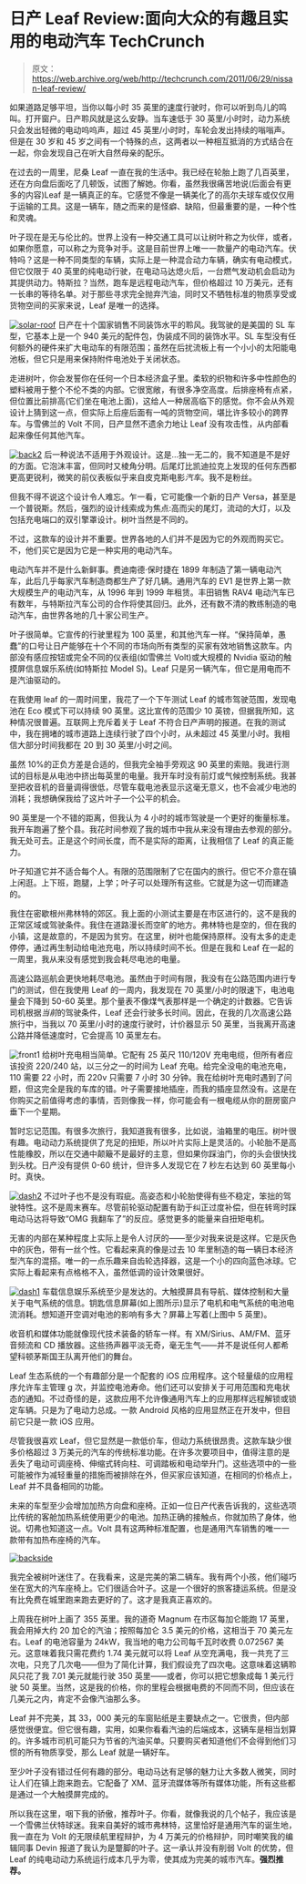# 日产 Leaf Review:面向大众的有趣且实用的电动汽车 TechCrunch

> 原文：<https://web.archive.org/web/http://techcrunch.com/2011/06/29/nissan-leaf-review/>

如果道路足够平坦，当你以每小时 35 英里的速度行驶时，你可以听到鸟儿的鸣叫。打开窗户。日产聆风就是这么安静。当车速低于 30 英里/小时时，动力系统只会发出轻微的电动呜呜声，超过 45 英里/小时时，车轮会发出持续的嗡嗡声。但是在 30 岁和 45 岁之间有一个特殊的点，这两者以一种相互抵消的方式结合在一起，你会发现自己在听大自然母亲的配乐。

在过去的一周里，尼桑 Leaf 一直在我的生活中。我已经在轮胎上跑了几百英里，还在方向盘后面吃了几顿饭，试图了解她。你看，虽然我很痛苦地说(后面会有更多的内容)Leaf 是一辆真正的车。它感觉不像是一辆美化了的高尔夫球车或仅仅用于运输的工具。这是一辆车，随之而来的是怪癖、缺陷，但最重要的是，一种个性和灵魂。

叶子现在是无与伦比的。世界上没有一种交通工具可以让树叶称之为伙伴，或者，如果你愿意，可以称之为竞争对手。这是目前世界上唯一一款量产的电动汽车。伏特吗？这是一种不同类型的车辆，实际上是一种混合动力车辆，确实有电动模式，但它仅限于 40 英里的纯电动行驶，在电动马达熄火后，一台燃气发动机会启动为其提供动力。特斯拉？当然，跑车是远程电动汽车，但价格超过 10 万美元，还有一长串的等待名单。对于那些寻求完全抛弃汽油，同时又不牺牲标准的物质享受或货物空间的买家来说，Leaf 是唯一的选择。

[![](img/c71d123e23928ee63a61f98e599d6bc9.png "solar-roof")](https://web.archive.org/web/20230203053134/https://techcrunch.com/wp-content/uploads/2011/06/solar-roof1.jpg) 
日产在十个国家销售不同装饰水平的聆风。我驾驶的是美国的 SL 车型，它基本上是一个 940 美元的配件包，伪装成不同的装饰水平。SL 车型没有任何额外的硬件来扩大电动车的有限范围；虽然在后扰流板上有一个小小的太阳能电池板，但它只是用来保持附件电池处于关闭状态。

走进树叶，你会发誓你在任何一个日本经济盒子里。柔软的织物和许多中性颜色的塑料被用于整个不伦不类的内部。它很宽敞，有很多净空高度。后排座椅有点紧，但位置比前排高(它们坐在电池上面)，这给人一种居高临下的感觉。你不会从外观设计上猜到这一点，但实际上后座后面有一吨的货物空间，堪比许多较小的跨界车。与雪佛兰的 Volt 不同，日产显然不遗余力地让 Leaf 没有攻击性，从内部看起来像任何其他汽车。

[![](img/1abd29b51dd64e99deb1d0c9d5799d8e.png "back2")](https://web.archive.org/web/20230203053134/https://techcrunch.com/wp-content/uploads/2011/06/back21.jpg) 后一种说法不适用于外观设计。这是…独一无二的，我不知道是不是好的方面。它泡沫丰富，但同时又棱角分明。后尾灯比凯迪拉克上发现的任何东西都更高更锐利，微笑的前仪表板似乎来自皮克斯电影*汽车*。我不是粉丝。

但我不得不说这个设计令人难忘。乍一看，它可能像一个新的日产 Versa，甚至是一个普锐斯。然后，强烈的设计线索成为焦点:高而尖的尾灯，流动的大灯，以及包括充电端口的双引擎罩设计。树叶当然是不同的。

不过，这款车的设计并不重要。世界各地的人们并不是因为它的外观而购买它。不，他们买它是因为它是一种实用的电动汽车。

电动汽车并不是什么新鲜事。费迪南德·保时捷在 1899 年制造了第一辆电动汽车，此后几乎每家汽车制造商都生产了好几辆。通用汽车的 EV1 是世界上第一款大规模生产的电动汽车，从 1996 年到 1999 年租赁。丰田销售 RAV4 电动汽车已有数年，与特斯拉汽车公司的合作将使其回归。此外，还有数不清的教练制造的电动汽车，由世界各地的几十家公司生产。

叶子很简单。它宣传的行驶里程为 100 英里，和其他汽车一样。“保持简单，愚蠢”的口号让日产能够在十个不同的市场向所有类型的买家有效地销售这款车。内部没有感应按钮或完全不同的仪表组(如雪佛兰 Volt)或大规模的 Nvidia 驱动的触摸屏信息娱乐系统(如特斯拉 Model S)。Leaf 只是另一辆汽车，但它是用电而不是汽油驱动的。

在我使用 leaf 的一周时间里，我花了一个下午测试 Leaf 的城市驾驶范围，发现电池在 Eco 模式下可以持续 90 英里。这比宣传的范围少 10 英镑，但据我所知，这种情况很普遍。互联网上充斥着关于 Leaf 不符合日产声明的报道。在我的测试中，我在拥堵的城市道路上连续行驶了四个小时，从未超过 45 英里/小时。我相信大部分时间我都在 20 到 30 英里/小时之间。

虽然 10%的正负方差是合适的，但我完全袖手旁观这 90 英里的索赔。我进行测试的目标是从电池中挤出每英里的电量。我开车时没有前灯或气候控制系统。我甚至把收音机的音量调得很低，尽管车载电池表显示这毫无意义，也不会减少电池的消耗；我想确保我给了这片叶子一个公平的机会。

90 英里是一个不错的距离，但我认为 4 小时的城市驾驶是一个更好的衡量标准。我开车跑遍了整个县。我花时间参观了我的城市中我从来没有理由去参观的部分。我无处可去。正是这个时间长度，而不是实际的距离，让我相信了 Leaf 的真正能力。

叶子知道它并不适合每个人。有限的范围限制了它在国内的旅行。但它不介意在镇上闲逛。上下班，跑腿，上学；叶子可以处理所有这些。它就是为这一切而建造的。

我住在密歇根州弗林特的郊区。我上面的小测试主要是在市区进行的，这不是我的正常区域或驾驶条件。我住在道路漫长而空旷的地方。弗林特也是空的，但在我的小镇，这是故意的，不是因为贫穷。在这里，树叶也能保持原样。没有太多的走走停停，通过再生制动给电池充电，所以持续时间不长。但是在我和 Leaf 在一起的一周里，我从来没有感觉到我会耗尽电池的电量。

高速公路巡航会更快地耗尽电池。虽然由于时间有限，我没有在公路范围内进行专门的测试，但在我使用 Leaf 的一周内，我发现在 70 英里/小时的限速下，电池电量会下降到 50-60 英里。那个量表不像煤气表那样是一个确定的计数器。它告诉司机根据*当前*的驾驶条件，Leaf 还会行驶多长时间。因此，在我的几次高速公路旅行中，当我以 70 英里/小时的速度行驶时，计价器显示 50 英里，当我离开高速公路并降低速度时，它会提高 10 英里左右。

![](img/24e40ab6131532f5c35b968ebcdbb486.png "front1")
给树叶充电相当简单。它配有 25 英尺 110/120V 充电电缆，但所有者应该投资 220/240 站，以三分之一的时间为 Leaf 充电。给完全没电的电池充电，110 需要 22 小时，而 220v 只需要 7 小时 30 分钟。我在给树叶充电时遇到了问题，但这完全是我的车库的错。叶子需要接地插座，而我的插座显然没有。这是在你购买之前值得考虑的事情，否则像我一样，你可能会有一根电缆从你的厨房窗户垂下一个星期。

暂时忘记范围。有很多次旅行，我知道我有很多，比如说，油箱里的电压。树叶很有趣。电动动力系统提供了充足的扭矩，所以叶片实际上是灵活的。小轮胎不是高性能橡胶，所以在交通中颠簸不是最好的主意，但如果你踩油门，你的头会很快找到头枕。日产没有提供 0-60 统计，但许多人发现它在 7 秒左右达到 60 英里每小时。真快。

[![](img/e88f081e6ff13ab19176439dd71ffffd.png "dash2")](https://web.archive.org/web/20230203053134/https://techcrunch.com/wp-content/uploads/2011/06/dash21.jpg) 不过叶子也不是没有瑕疵。高姿态和小轮胎使得有些不稳定，笨拙的驾驶特性。这不是周末赛车。尽管前轮驱动配置有助于纠正过度补偿，但在转弯时踩电动马达将导致“OMG 我翻车了”的反应。感觉更多的能量来自扭矩电机。

无害的内部在某种程度上实际上是令人讨厌的——至少对我来说是这样。它是灰色中的灰色，带有一丝个性。它看起来真的像是过去 10 年里制造的每一辆日本经济型汽车的混搭。唯一的一点乐趣来自齿轮选择器，这是一个小的四向蓝色冰球。它实际上看起来有点格格不入，虽然低调的设计效果很好。

[![](img/c3e83e1f4318ed8486ccd525cd9e2fa3.png "dash1")](https://web.archive.org/web/20230203053134/https://techcrunch.com/wp-content/uploads/2011/06/dash11.jpg) 
车载信息娱乐系统至少是发达的。大触摸屏具有导航、媒体控制和大量关于电气系统的信息。钥匙信息屏幕(如上图所示)显示了电机和电气系统的电池电流消耗。想知道开空调对电池的影响有多大？屏幕上写着(上图中 5 英里)。

收音机和媒体功能就像现代技术装备的轿车一样。有 XM/Sirius、AM/FM、蓝牙音频流和 CD 播放器。这些扬声器平淡无奇，毫无生气——并不是说任何人都希望科顿茅斯国王队离开他们的舞台。

Leaf 生态系统的一个有趣部分是一个配套的 iOS 应用程序。这个轻量级的应用程序允许车主管理 [](https://web.archive.org/web/20230203053134/https://techcrunch.com/wp-content/uploads/2011/06/solar-roof1.jpg) g 次，并监控电池寿命。他们还可以安排关于可用范围和充电状态的通知。不过奇怪的是，这款应用不允许像通用汽车上的应用那样远程解锁或锁定车辆。只是为了电动力总成。一款 Android 风格的应用显然正在开发中，但目前它只是一款 iOS 应用。

尽管我很喜欢 Leaf，但它显然是一款低价车，但动力系统很昂贵。这款车缺少很多价格超过 3 万美元的汽车的传统标准功能。在许多次要项目中，值得注意的是丢失了电动可调座椅、伸缩式转向柱、可调踏板和电动举升门。这些选项中的一些可能被作为减轻重量的措施而被排除在外，但买家应该知道，在相同的价格点上，Leaf 并不具备相同的功能。

未来的车型至少会增加加热方向盘和座椅。正如一位日产代表告诉我的，这些选项比传统的客舱加热系统使用更少的电池。加热正确的接触点，你就加热了身体，他说。切弗也知道这一点。Volt 具有这两种标准配置，也是通用汽车销售的唯一一款带有加热布座椅的汽车。

[![](img/3b7c3e2bf0e9400456dd53f6b2cb78fe.png "backside")](https://web.archive.org/web/20230203053134/https://techcrunch.com/wp-content/uploads/2011/06/backside2.jpg)

我完全被树叶迷住了。在我看来，这是完美的第二辆车。我有两个小孩，他们碰巧坐在宽大的汽车座椅上。它们很适合叶子。这是一个很好的旅客捷运系统。但是没有比免费在城里跑来跑去更好的了。这才是我真正喜欢的。

上周我在树叶上画了 355 英里。我的道奇 Magnum 在市区每加仑能跑 17 英里，我会用掉大约 20 加仑的汽油；按照每加仑 3.5 美元的价格，这相当于 70 美元左右。Leaf 的电池容量为 24kW，我当地的电力公司每千瓦时收费 0.072567 美元。这意味着我只需花费约 1.74 美元就可以将 Leaf 从空充满电，我一共充了三次电，只充了几次电——但为了简化计算，我们假设充了四次电。这意味着这辆聆风只花了我 7.01 美元就能行驶 350 英里——或者，你可以把它想象成每 1 美元行驶 50 英里。当然，这是我的价格，你的里程会根据电费的不同而不同，但应该在几美元之内，肯定不会像汽油那么多。

Leaf 并不完美，其 33，000 美元的车窗贴纸是主要缺点之一。它很贵，但内部感觉很便宜。但它很有趣，实用，如果你看看汽油的后端成本，这辆车是相当划算的。许多城市司机可能只为节省的汽油买单。只要购买者知道他们不会得到他们习惯的所有物质享受，那么 Leaf 就是一辆好车。

至少叶子没有错过任何有趣的部分。电动马达有足够的魅力让大多数人微笑，同时让人们在镇上跑来跑去。它配备了 XM、蓝牙流媒体等所有媒体功能，所有这些都是通过一个大触摸屏完成的。

所以我在这里，咽下我的骄傲，推荐叶子。你看，就像我说的几个帖子，我应该是一个雪佛兰伏特球迷。我来自美好的城市弗林特，这里恰好是通用汽车的诞生地，我一直在为 Volt 的无限续航里程辩护，为 4 万美元的价格辩护，同时嘲笑我的编辑同事 Devin 报道了我认为是蹩脚的叶子。这一承认并没有削弱 Volt 的优势，但 Leaf 的纯电动动力系统运行成本几乎为零，使其成为完美的城市汽车。**强烈推荐。**